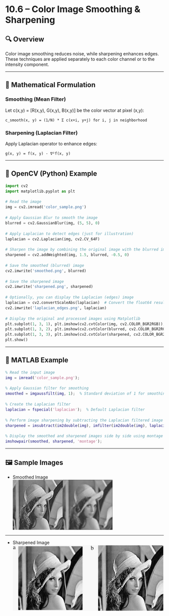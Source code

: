 
# 10.6 – Color Image Smoothing & Sharpening



## 🔍 Overview
Color image smoothing reduces noise, while sharpening enhances edges. These techniques are applied separately to each color channel or to the intensity component.

---

## 📐 Mathematical Formulation

### Smoothing (Mean Filter)
Let c(x,y) = [R(x,y), G(x,y), B(x,y)] be the color vector at pixel (x,y):

```
c_smooth(x, y) = (1/N) * Σ c(x+i, y+j) for i, j in neighborhood
```

### Sharpening (Laplacian Filter)
Apply Laplacian operator to enhance edges:
```
g(x, y) = f(x, y) - ∇²f(x, y)
```

---

## 🧪 OpenCV (Python) Example

```python
import cv2
import matplotlib.pyplot as plt

# Read the image
img = cv2.imread('color_sample.png')

# Apply Gaussian Blur to smooth the image
blurred = cv2.GaussianBlur(img, (5, 5), 0)

# Apply Laplacian to detect edges (just for illustration)
laplacian = cv2.Laplacian(img, cv2.CV_64F)

# Sharpen the image by combining the original image with the blurred image
sharpened = cv2.addWeighted(img, 1.5, blurred, -0.5, 0)

# Save the smoothed (blurred) image
cv2.imwrite('smoothed.png', blurred)

# Save the sharpened image
cv2.imwrite('sharpened.png', sharpened)

# Optionally, you can display the Laplacian (edges) image
laplacian = cv2.convertScaleAbs(laplacian)  # Convert the float64 result to uint8
cv2.imwrite('laplacian_edges.png', laplacian)

# Display the original and processed images using Matplotlib
plt.subplot(1, 3, 1), plt.imshow(cv2.cvtColor(img, cv2.COLOR_BGR2RGB)), plt.title('Original Image')
plt.subplot(1, 3, 2), plt.imshow(cv2.cvtColor(blurred, cv2.COLOR_BGR2RGB)), plt.title('Blurred Image')
plt.subplot(1, 3, 3), plt.imshow(cv2.cvtColor(sharpened, cv2.COLOR_BGR2RGB)), plt.title('Sharpened Image')
plt.show()

```

---

## 🧪 MATLAB Example

```matlab
% Read the input image
img = imread('color_sample.png');

% Apply Gaussian filter for smoothing
smoothed = imgaussfilt(img, 1);  % Standard deviation of 1 for smoothing

% Create the Laplacian filter
laplacian = fspecial('laplacian');  % Default Laplacian filter

% Perform image sharpening by subtracting the Laplacian filtered image from the original
sharpened = imsubtract(im2double(img), imfilter(im2double(img), laplacian));

% Display the smoothed and sharpened images side by side using montage
imshowpair(smoothed, sharpened, 'montage');

```

---

## 🖼️ Sample Images

- Smoothed Image  
![Smoothed](photo/SmoothingMeanFilter.jpg)

---

- Sharpened Image  
![Sharpened](photo/SharpeningLaplacianFilter.PNG)



